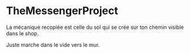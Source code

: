 # TheMessengerProject
 
La mécanique recopiée est celle du sol qui se crée sur ton chemin visible dans le shop.

Juste marche dans le vide vers le mur.
